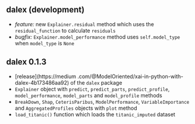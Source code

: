 dalex (development)
----------------------------------------------------------------
* *feature:* new `Explainer.residual` method which uses the
`residual_function` to calculate `residuals`
* *bugfix:* `Explainer.model_performance` method uses `self.model_type` when
 `model_type` is `None`

dalex 0.1.3
----------------------------------------------------------------
* [release](https://medium
.com/@ModelOriented/xai-in-python-with-dalex-4b173486aa92) of the `dalex` package
* `Explainer` object with `predict`, `predict_parts`, `predict_profile`,
`model_performance`, `model_parts` and `model_profile` methods
* `BreakDown`, `Shap`, `CeterisParibus`, `ModelPerformance`,
`VariableImportance` and `AggregatedProfiles` objects with `plot` method
* `load_titanic()` function which loads the `titanic_imputed` dataset
